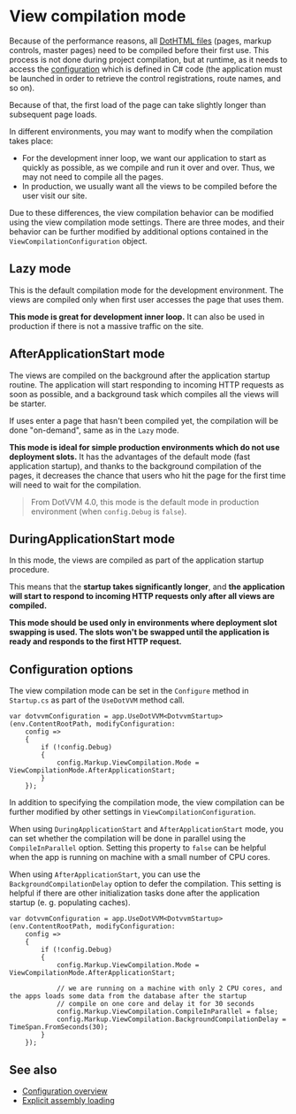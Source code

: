 # View compilation mode

Because of the performance reasons, all [DotHTML files](~/pages/concepts/dothtml-markup/overview) (pages, markup controls, master pages) need to be compiled before their first use. This process is not done during project compilation, but at runtime, as it needs to access the [configuration](overview) which is defined in C# code (the application must be launched in order to retrieve the control registrations, route names, and so on). 

Because of that, the first load of the page can take slightly longer than subsequent page loads.

In different environments, you may want to modify when the compilation takes place:

* For the development inner loop, we want our application to start as quickly as possible, as we compile and run it over and over. Thus, we may not need to compile all the pages. 
* In production, we usually want all the views to be compiled before the user visit our site.

Due to these differences, the view compilation behavior can be modified using the view compilation mode settings. There are three modes, and their behavior can be further modified by additional options contained in the `ViewCompilationConfiguration` object.

## Lazy mode

This is the default compilation mode for the development environment. The views are compiled only when first user accesses the page that uses them. 

**This mode is great for development inner loop.** It can also be used in production if there is not a massive traffic on the site.

## AfterApplicationStart mode

The views are compiled on the background after the application startup routine. The application will start responding to incoming HTTP requests as soon as possible, and a background task which compiles all the views will be starter. 

If uses enter a page that hasn't been compiled yet, the compilation will be done "on-demand", same as in the `Lazy` mode.

**This mode is ideal for simple production environments which do not use deployment slots.** It has the advantages of the default mode (fast application startup), and thanks to the background compilation of the pages, it decreases the chance that users who hit the page for the first time will need to wait for the compilation.

> From DotVVM 4.0, this mode is the default mode in production environment (when `config.Debug` is `false`).

## DuringApplicationStart mode

In this mode, the views are compiled as part of the application startup procedure. 

This means that the __startup takes significantly longer__, and **the application will start to respond to incoming HTTP requests only after all views are compiled.**

**This mode should be used only in environments where deployment slot swapping is used. The slots won't be swapped until the application is ready and responds to the first HTTP request.**

## Configuration options

The view compilation mode can be set in the `Configure` method in `Startup.cs` as part of the `UseDotVVM` method call.

```CSHARP
var dotvvmConfiguration = app.UseDotVVM<DotvvmStartup>(env.ContentRootPath, modifyConfiguration:
    config =>
    {
        if (!config.Debug) 
        {
            config.Markup.ViewCompilation.Mode = ViewCompilationMode.AfterApplicationStart;
        }
    });
```

In addition to specifying the compilation mode, the view compilation can be further modified by other settings in `ViewCompilationConfiguration`.

When using `DuringApplicationStart` and `AfterApplicationStart` mode, you can set whether the compilation will be done in parallel using the `CompileInParallel` option. Setting this property to `false` can be helpful when the app is running on machine with a small number of CPU cores.

When using `AfterApplicationStart`, you can use the `BackgroundCompilationDelay` option to defer the compilation. This setting is helpful if there are other initialization tasks done after the application startup (e. g. populating caches).

```CSHARP
var dotvvmConfiguration = app.UseDotVVM<DotvvmStartup>(env.ContentRootPath, modifyConfiguration:
    config =>
    {
        if (!config.Debug) 
        {
            config.Markup.ViewCompilation.Mode = ViewCompilationMode.AfterApplicationStart;

            // we are running on a machine with only 2 CPU cores, and the apps loads some data from the database after the startup
            // compile on one core and delay it for 30 seconds
            config.Markup.ViewCompilation.CompileInParallel = false;
            config.Markup.ViewCompilation.BackgroundCompilationDelay = TimeSpan.FromSeconds(30);
        }
    });
```

## See also

* [Configuration overview](overview)
* [Explicit assembly loading](explicit-assembly-loading)

